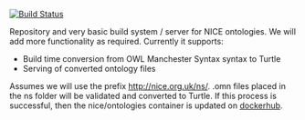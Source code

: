 [![Build Status](http://drone.labs.nice.org.uk/api/badge/github.com/nhsevidence/ontologies/status.svg?branch=master)](http://drone.notnice.org.uk/github.com/nhsevidence/ontologies)

Repository and very basic build system / server for NICE ontologies. We will add more functionality as required. Currently it supports:

* Build time conversion from OWL Manchester Syntax syntax to Turtle
* Serving of converted ontology files

Assumes we will use the prefix http://nice.org.uk/ns/. .omn files placed in the ns folder will be validated and converted to Turtle. If this process is successful, then the nice/ontologies container is updated on [dockerhub](https://registry.hub.docker.com/u/nice/ontologies/).




